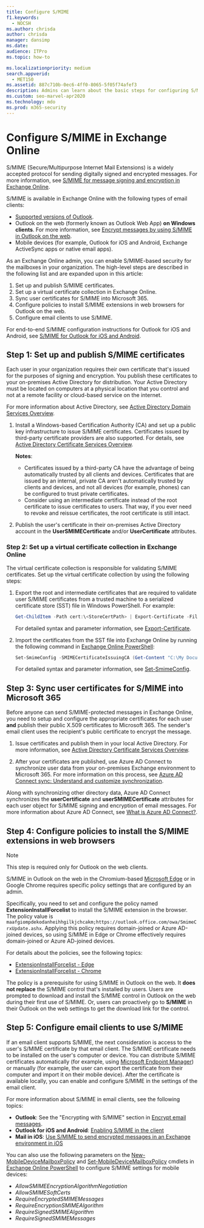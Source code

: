 ```yaml
---
title: Configure S/MIME
f1.keywords: 
  - NOCSH
ms.author: chrisda
author: chrisda
manager: dansimp
ms.date: 
audience: ITPro
ms.topic: how-to

ms.localizationpriority: medium
search.appverid: 
  - MET150
ms.assetid: 887c710b-0ec6-4ff0-8065-5f05f74afef3
description: Admins can learn about the basic steps for configuring S/MIME in Exchange Online for message encryption and digitally signed messages.
ms.custom: seo-marvel-apr2020
ms.technology: mdo
ms.prod: m365-security
---
```


# Configure S/MIME in Exchange Online

S/MIME (Secure/Multipurpose Internet Mail Extensions) is a widely accepted protocol for sending digitally signed and encrypted messages. For more information, see [S/MIME for message signing and encryption in Exchange Online](smime-exo.md).

S/MIME is available in Exchange Online with the following types of email clients:

- [Supported versions of Outlook](/deployoffice/endofsupport/office-365-services-connectivity).
- Outlook on the web (formerly known as Outlook Web App) **on Windows clients**. For more information, see [Encrypt messages by using S/MIME in Outlook on the web](https://support.microsoft.com/office/878c79fc-7088-4b39-966f-14512658f480).
- Mobile devices (for example, Outlook for iOS and Android, Exchange ActiveSync apps or native email apps).

As an Exchange Online admin, you can enable S/MIME-based security for the mailboxes in your organization. The high-level steps are described in the following list and are expanded upon in this article:

1. Set up and publish S/MIME certificates.
2. Set up a virtual certificate collection in Exchange Online.
3. Sync user certificates for S/MIME into Microsoft 365.
4. Configure policies to install S/MIME extensions in web browsers for Outlook on the web.
5. Configure email clients to use S/MIME.

For end-to-end S/MIME configuration instructions for Outlook for iOS and Android, see [S/MIME for Outlook for iOS and Android](../../clients-and-mobile-in-exchange-online/outlook-for-ios-and-android/smime-outlook-for-ios-and-android.md).

## Step 1: Set up and publish S/MIME certificates

Each user in your organization requires their own certificate that's issued for the purposes of signing and encryption. You publish these certificates to your on-premises Active Directory for distribution. Your Active Directory must be located on computers at a physical location that you control and not at a remote facility or cloud-based service on the internet.

For more information about Active Directory, see [Active Directory Domain Services Overview](/windows-server/identity/ad-ds/get-started/virtual-dc/active-directory-domain-services-overview).

1. Install a Windows-based Certification Authority (CA) and set up a public key infrastructure to issue S/MIME certificates. Certificates issued by third-party certificate providers are also supported. For details, see [Active Directory Certificate Services Overview](/previous-versions/windows/it-pro/windows-server-2012-r2-and-2012/hh831740(v=ws.11)).

   **Notes**:

   - Certificates issued by a third-party CA have the advantage of being automatically trusted by all clients and devices. Certificates that are issued by an internal, private CA aren't automatically trusted by clients and devices, and not all devices (for example, phones) can be configured to trust private certificates.
   - Consider using an intermediate certificate instead of the root certificate to issue certificates to users. That way, if you ever need to revoke and reissue certificates, the root certificate is still intact.

2. Publish the user's certificate in their on-premises Active Directory account in the **UserSMIMECertificate** and/or **UserCertificate** attributes.

### Step 2: Set up a virtual certificate collection in Exchange Online

The virtual certificate collection is responsible for validating S/MIME certificates. Set up the virtual certificate collection by using the following steps:

1. Export the root and intermediate certificates that are required to validate user S/MIME certificates from a trusted machine to a serialized certificate store (SST) file in Windows PowerShell. For example:

   ```powershell
   Get-ChildItem -Path cert:\<StoreCertPath> | Export-Certificate -FilePath "C:\My Documents\Exported Certificate Store.sst" -Type SST
   ```

   For detailed syntax and parameter information, see [Export-Certificate](/powershell/module/pki/export-certificate).

2. Import the certificates from the SST file into Exchange Online by running the following command in [Exchange Online PowerShell](/powershell/exchange/connect-to-exchange-online-powershell):

   ```PowerShell
   Set-SmimeConfig -SMIMECertificateIssuingCA (Get-Content "C:\My Documents\Exported Certificate Store.sst" -Encoding Byte)
   ```

   For detailed syntax and parameter information, see [Set-SmimeConfig](/powershell/module/exchange/set-smimeconfig).

## Step 3: Sync user certificates for S/MIME into Microsoft 365

Before anyone can send S/MIME-protected messages in Exchange Online, you need to setup and configure the appropriate certificates for each user **and** publish their public X.509 certificates to Microsoft 365. The sender's email client uses the recipient's public certificate to encrypt the message.

1. Issue certificates and publish them in your local Active Directory. For more information, see [Active Directory Certificate Services Overview](/previous-versions/windows/it-pro/windows-server-2012-R2-and-2012/hh831740(v=ws.11)).

2. After your certificates are published, use Azure AD Connect to synchronize user data from your on-premises Exchange environment to Microsoft 365. For more information on this process, see [Azure AD Connect sync: Understand and customize synchronization](/azure/active-directory/hybrid/how-to-connect-sync-whatis).

  Along with synchronizing other directory data, Azure AD Connect synchronizes the **userCertificate** and **userSMIMECertificate** attributes for each user object for S/MIME signing and encryption of email messages. For more information about Azure AD Connect, see [What is Azure AD Connect?](/azure/active-directory/hybrid/whatis-azure-ad-connect).

## Step 4: Configure policies to install the S/MIME extensions in web browsers

> [!NOTE]
> This step is required only for Outlook on the web clients.

S/MIME in Outlook on the web in the Chromium-based [Microsoft Edge](https://www.microsoft.com/windows/microsoft-edge) or in Google Chrome requires specific policy settings that are configured by an admin.

Specifically, you need to set and configure the policy named **ExtensionInstallForcelist** to install the S/MIME extension in the browser. The policy value is `maafgiompdekodanheihhgilkjchcakm;https://outlook.office.com/owa/SmimeCrxUpdate.ashx`. Applying this policy requires domain-joined or Azure AD-joined devices, so using S/MIME in Edge or Chrome effectively requires domain-joined or Azure AD-joined devices.

For details about the policies, see the following topics:

- [ExtensionInstallForcelist - Edge](/deployedge/microsoft-edge-policies#extensioninstallforcelist)
- [ExtensionInstallForcelist - Chrome](https://cloud.google.com/docs/chrome-enterprise/policies/?policy=ExtensionInstallForcelist)

The policy is a prerequisite for using S/MIME in Outlook on the web. It **does not replace** the S/MIME control that's installed by users. Users are prompted to download and install the S/MIME control in Outlook on the web during their first use of S/MIME. Or, users can proactively go to **S/MIME** in their Outlook on the web settings to get the download link for the control.

## Step 5: Configure email clients to use S/MIME

If an email client supports S/MIME, the next consideration is access to the user's S/MIME certificate by that email client. The S/MIME certificate needs to be installed on the user's computer or device. You can distribute S/MIME certificates automatically (for example, using [Microsoft Endpoint Manager](/mem/endpoint-manager-overview)) or manually (for example, the user can export the certificate from their computer and import it on their mobile device). After the certificate is available locally, you can enable and configure S/MIME in the settings of the email client.

For more information about S/MIME in email clients, see the following topics:

- **Outlook**: See the "Encrypting with S/MIME" section in [Encrypt email messages](https://support.microsoft.com/office/373339cb-bf1a-4509-b296-802a39d801dc).
- **Outlook for iOS and Android**: [Enabling S/MIME in the client](../../clients-and-mobile-in-exchange-online/outlook-for-ios-and-android/smime-outlook-for-ios-and-android.md#enabling-smime-in-the-client)
- **Mail in iOS**: [Use S/MIME to send encrypted messages in an Exchange environment in iOS](https://support.apple.com/HT202345)

You can also use the following parameters on the [New-MobileDeviceMailboxPolicy](/powershell/module/exchange/new-mobiledevicemailboxpolicy) and [Set-MobileDeviceMailboxPolicy](/powershell/module/exchange/set-mobiledevicemailboxpolicy) cmdlets in [Exchange Online PowerShell](/powershell/exchange/connect-to-exchange-online-powershell) to configure S/MIME settings for mobile devices:

- _AllowSMIMEEncryptionAlgorithmNegotiation_
- _AllowSMIMESoftCerts_
- _RequireEncryptedSMIMEMessages_
- _RequireEncryptionSMIMEAlgorithm_
- _RequireSignedSMIMEAlgorithm_
- _RequireSignedSMIMEMessages_
